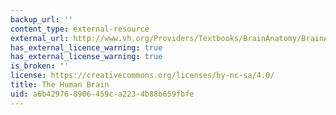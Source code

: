 ```yaml
---
backup_url: ''
content_type: external-resource
external_url: http://www.vh.org/Providers/Textbooks/BrainAnatomy/BrainAnatomy.html
has_external_licence_warning: true
has_external_license_warning: true
is_broken: ''
license: https://creativecommons.org/licenses/by-nc-sa/4.0/
title: The Human Brain
uid: a6b42976-8906-459c-a223-4b88b659fbfe
---
```

